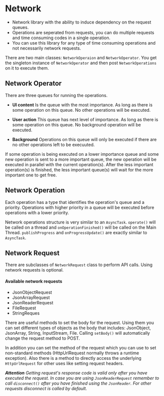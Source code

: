 # Network
<ul>
<li>Network library with the ability to induce dependency on the request queues.
<li>Operations are seperated from requests, you can do multiple requests and time consuming codes in a single operation.
<li>You can use this library for any type of time consuming operations and not necessarily network requests.
</ul>
<p>There are two main classes: <code>NetworkOperaion</code> and <code>NetworkOperator</code>. You get the singleton instance of <code>NetworkOperator</code> and then post <code>NetworkOperations</code> on it to execute them.</p>

<h2>Network Operator</h2>
There are three queues for running the operations.
<ul>
<li><p><b>UI content</b> Is the queue with the most importance. As long as there is some operation on this queue. No other operations will be executed.</p></li>
<li><p><b>User action</b> This queue has next level of importance. As long as there is some operation on this queue. No background operation will be executed.</p></li>
<li><p><b>Background</b> Operations on this queue will only be executed if there are no other operations left to be execuuted.</p></li>
</ul>
<p>If some operation is being executed on a lower importance queue and some new operation is sent to a more important queue, the new operation will be executed in parallel with the current operation(s). After the less important operation(s) is finished, the less important queue(s) will wait for the more important one to get free.</p>

<h2>Network Operation</h2>
<p>Each operation has a type that identifies the operation's queue and a priority. Operations with higher priority in a queue will be executed before operations with a lower priority.</p>
<p>Network operations structure is very similar to an <code>AsyncTask</code>. <code>operate()</code> will be called on a thread and <code>onOperationFinished()</code> will be called on the Main Thread. <code>publishProgress</code> and <code>onProgressUpdate()</code> are exactly similar to <code>AsyncTask</code>.</p>

<h2>Network Request</h2>
<p>There are subclasses of <code>NetworkRequest</code> class to perform API calls. Using network requests is optional.</p>
<h4>Available network requests</h4>
<ul>
<li>JsonObjectRequest</li>
<li>JsonArrayRequest</li>
<li>JsonReaderRequest</li>
<li>FileRequest</li>
<li>StringReques</li>
</ul>
<p>There are useful methods to set the body for the request. Using them you can set different types of objects as the body that includes: JsonObject, JsonArray, String, InputStream, File. Calling <code>setBody()</code> will automatically change the request method to POST.</p>
<p>In addition you can set the method of the request which you can use to set non-standard methods (HttpUrlRequest normally throws a runtime exception). Also there is a method to directly access the underlying <code>HttpUrlRequest</code> for other uses like setting request headers.</p>
<p><i><b>Attention</b> Getting request's response code is valid only after you have executed the request. In case you are using <code>JsonReaderRequest</code> remember to call <code>disconnect()</code> after you have finished using the <code>JsonReader</code>. For other requests disconnect is called by default.</i></p>
